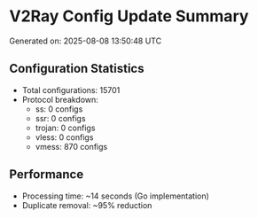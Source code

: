 # V2Ray Config Update Summary
Generated on: 2025-08-08 13:50:48 UTC

## Configuration Statistics
- Total configurations: 15701
- Protocol breakdown:
  - ss: 0 configs
  - ssr: 0 configs
  - trojan: 0 configs
  - vless: 0 configs
  - vmess: 870 configs

## Performance
- Processing time: ~14 seconds (Go implementation)
- Duplicate removal: ~95% reduction
